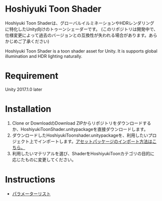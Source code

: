 # Hoshiyuki Toon Shader
 Hoshiyuki Toon Shaderは、グローバルイルミネーションやHDRレンダリングに特化したUnity向けのトゥーンシェーダーです。
(このリポジトリは開発中で、仕様変更によって過去のバージョンとの互換性が失われる場合があります。あらかじめご了承ください)

Hoshiyuki Toon Shader is a toon shader asset for Unity. It is supports global illumination and HDR lighting naturally.

# Requirement
 Unity 2017.1.0 later

# Installation
1. Clone or DownloadのDownload ZIPからリポジトリをダウンロードするか、HoshiyukiToonShader.unitypackageを直接ダウンロードします。
2. ダウンロードしたHoshiyukiToonshader.unitypackageを、利用したいプロジェクト上でインポートします。[アセットパッケージのインポート方法はこちら。](https://docs.unity3d.com/jp/530/Manual/AssetPackages.html)
3. 利用したいマテリアルを選び、ShaderをHoshiyukiToonカテゴリの目的に応じたものに変更してください。 

# Instructions
* [パラメーターリスト](https://github.com/Masterexa/HoshiyukiToonShader/wiki/%E3%83%91%E3%83%A9%E3%83%A1%E3%83%BC%E3%82%BF%E3%83%BC%E3%83%AA%E3%82%B9%E3%83%88)
